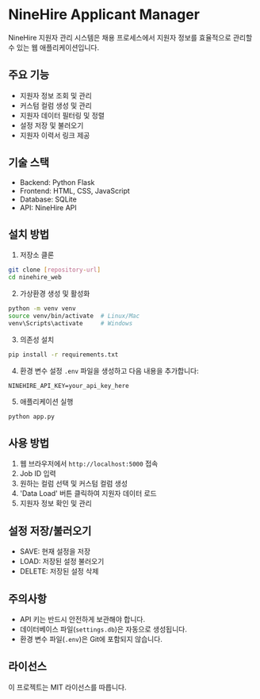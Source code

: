 # NineHire Applicant Manager

NineHire 지원자 관리 시스템은 채용 프로세스에서 지원자 정보를 효율적으로 관리할 수 있는 웹 애플리케이션입니다.

## 주요 기능

- 지원자 정보 조회 및 관리
- 커스텀 컬럼 생성 및 관리
- 지원자 데이터 필터링 및 정렬
- 설정 저장 및 불러오기
- 지원자 이력서 링크 제공

## 기술 스택

- Backend: Python Flask
- Frontend: HTML, CSS, JavaScript
- Database: SQLite
- API: NineHire API

## 설치 방법

1. 저장소 클론
```bash
git clone [repository-url]
cd ninehire_web
```

2. 가상환경 생성 및 활성화
```bash
python -m venv venv
source venv/bin/activate  # Linux/Mac
venv\Scripts\activate     # Windows
```

3. 의존성 설치
```bash
pip install -r requirements.txt
```

4. 환경 변수 설정
`.env` 파일을 생성하고 다음 내용을 추가합니다:
```
NINEHIRE_API_KEY=your_api_key_here
```

5. 애플리케이션 실행
```bash
python app.py
```

## 사용 방법

1. 웹 브라우저에서 `http://localhost:5000` 접속
2. Job ID 입력
3. 원하는 컬럼 선택 및 커스텀 컬럼 생성
4. 'Data Load' 버튼 클릭하여 지원자 데이터 로드
5. 지원자 정보 확인 및 관리

## 설정 저장/불러오기

- SAVE: 현재 설정을 저장
- LOAD: 저장된 설정 불러오기
- DELETE: 저장된 설정 삭제

## 주의사항

- API 키는 반드시 안전하게 보관해야 합니다.
- 데이터베이스 파일(`settings.db`)은 자동으로 생성됩니다.
- 환경 변수 파일(`.env`)은 Git에 포함되지 않습니다.

## 라이선스

이 프로젝트는 MIT 라이선스를 따릅니다. 